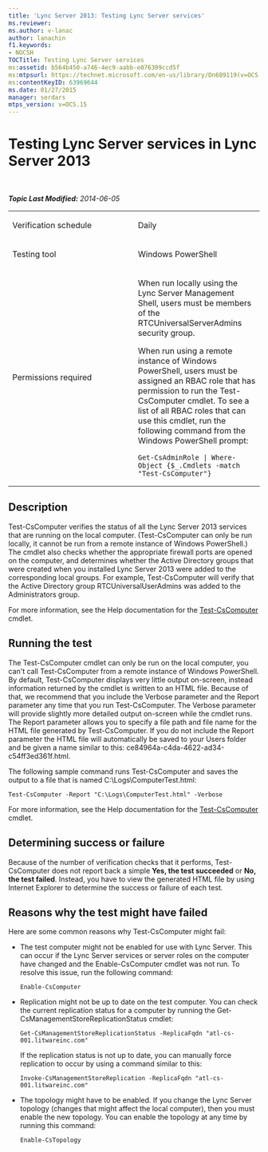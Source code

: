 ```yaml
---
title: 'Lync Server 2013: Testing Lync Server services'
ms.reviewer: 
ms.author: v-lanac
author: lanachin
f1.keywords:
- NOCSH
TOCTitle: Testing Lync Server services
ms:assetid: b564b450-a746-4ec9-aabb-e076309ccd5f
ms:mtpsurl: https://technet.microsoft.com/en-us/library/Dn689119(v=OCS.15)
ms:contentKeyID: 63969644
ms.date: 01/27/2015
manager: serdars
mtps_version: v=OCS.15
---
```


<div data-xmlns="http://www.w3.org/1999/xhtml">

<div class="topic" data-xmlns="http://www.w3.org/1999/xhtml" data-msxsl="urn:schemas-microsoft-com:xslt" data-cs="https://msdn.microsoft.com/">

<div data-asp="https://msdn2.microsoft.com/asp">

# Testing Lync Server services in Lync Server 2013

</div>

<div id="mainSection">

<div id="mainBody">

<span> </span>

_**Topic Last Modified:** 2014-06-05_


<table>
<colgroup>
<col style="width: 50%" />
<col style="width: 50%" />
</colgroup>
<tbody>
<tr class="odd">
<td><p>Verification schedule</p></td>
<td><p>Daily</p></td>
</tr>
<tr class="even">
<td><p>Testing tool</p></td>
<td><p>Windows PowerShell</p></td>
</tr>
<tr class="odd">
<td><p>Permissions required</p></td>
<td><p>When run locally using the Lync Server Management Shell, users must be members of the RTCUniversalServerAdmins security group.</p>
<p>When run using a remote instance of Windows PowerShell, users must be assigned an RBAC role that has permission to run the Test-CsComputer cmdlet. To see a list of all RBAC roles that can use this cmdlet, run the following command from the Windows PowerShell prompt:</p>
<pre><code>Get-CsAdminRole | Where-Object {$_.Cmdlets -match &quot;Test-CsComputer&quot;}</code></pre></td>
</tr>
</tbody>
</table>


<div>

## Description

Test-CsComputer verifies the status of all the Lync Server 2013 services that are running on the local computer. (Test-CsComputer can only be run locally, it cannot be run from a remote instance of Windows PowerShell.) The cmdlet also checks whether the appropriate firewall ports are opened on the computer, and determines whether the Active Directory groups that were created when you installed Lync Server 2013 were added to the corresponding local groups. For example, Test-CsComputer will verify that the Active Directory group RTCUniversalUserAdmins was added to the Administrators group.

For more information, see the Help documentation for the [Test-CsComputer](https://docs.microsoft.com/powershell/module/skype/Test-CsComputer) cmdlet.

</div>

<div>

## Running the test

The Test-CsComputer cmdlet can only be run on the local computer, you can't call Test-CsComputer from a remote instance of Windows PowerShell. By default, Test-CsComputer displays very little output on-screen, instead information returned by the cmdlet is written to an HTML file. Because of that, we recommend that you include the Verbose parameter and the Report parameter any time that you run Test-CsComputer. The Verbose parameter will provide slightly more detailed output on-screen while the cmdlet runs. The Report parameter allows you to specify a file path and file name for the HTML file generated by Test-CsComputer. If you do not include the Report parameter the HTML file will automatically be saved to your Users folder and be given a name similar to this: ce84964a-c4da-4622-ad34-c54ff3ed361f.html.

The following sample command runs Test-CsComputer and saves the output to a file that is named C:\\Logs\\ComputerTest.html:

    Test-CsComputer -Report "C:\Logs\ComputerTest.html" -Verbose

For more information, see the Help documentation for the [Test-CsComputer](https://docs.microsoft.com/powershell/module/skype/Test-CsComputer) cmdlet.

</div>

<div>

## Determining success or failure

Because of the number of verification checks that it performs, Test-CsComputer does not report back a simple **Yes, the test succeeded** or **No, the test failed**. Instead, you have to view the generated HTML file by using Internet Explorer to determine the success or failure of each test.

</div>

<div>

## Reasons why the test might have failed

Here are some common reasons why Test-CsComputer might fail:

  - The test computer might not be enabled for use with Lync Server. This can occur if the Lync Server services or server roles on the computer have changed and the Enable-CsComputer cmdlet was not run. To resolve this issue, run the following command:
    
        Enable-CsComputer

  - Replication might not be up to date on the test computer. You can check the current replication status for a computer by running the Get-CsManagementStoreReplicationStatus cmdlet:
    
        Get-CsManagementStoreReplicationStatus -ReplicaFqdn "atl-cs-001.litwareinc.com"
    
    If the replication status is not up to date, you can manually force replication to occur by using a command similar to this:
    
        Invoke-CsManagementStoreReplication -ReplicaFqdn "atl-cs-001.litwareinc.com"

  - The topology might have to be enabled. If you change the Lync Server topology (changes that might affect the local computer), then you must enable the new topology. You can enable the topology at any time by running this command:
    
        Enable-CsTopology

</div>

</div>

<span> </span>

</div>

</div>

</div>

